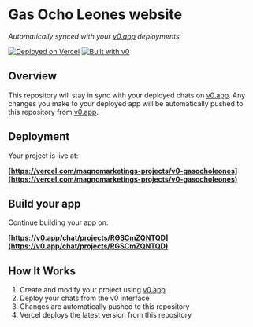 # Gas Ocho Leones website

*Automatically synced with your [v0.app](https://v0.app) deployments*

[![Deployed on Vercel](https://img.shields.io/badge/Deployed%20on-Vercel-black?style=for-the-badge&logo=vercel)](https://vercel.com/magnomarketings-projects/v0-gasocholeones)
[![Built with v0](https://img.shields.io/badge/Built%20with-v0.app-black?style=for-the-badge)](https://v0.app/chat/projects/RGSCmZQNTQD)

## Overview

This repository will stay in sync with your deployed chats on [v0.app](https://v0.app).
Any changes you make to your deployed app will be automatically pushed to this repository from [v0.app](https://v0.app).

## Deployment

Your project is live at:

**[https://vercel.com/magnomarketings-projects/v0-gasocholeones](https://vercel.com/magnomarketings-projects/v0-gasocholeones)**

## Build your app

Continue building your app on:

**[https://v0.app/chat/projects/RGSCmZQNTQD](https://v0.app/chat/projects/RGSCmZQNTQD)**

## How It Works

1. Create and modify your project using [v0.app](https://v0.app)
2. Deploy your chats from the v0 interface
3. Changes are automatically pushed to this repository
4. Vercel deploys the latest version from this repository
